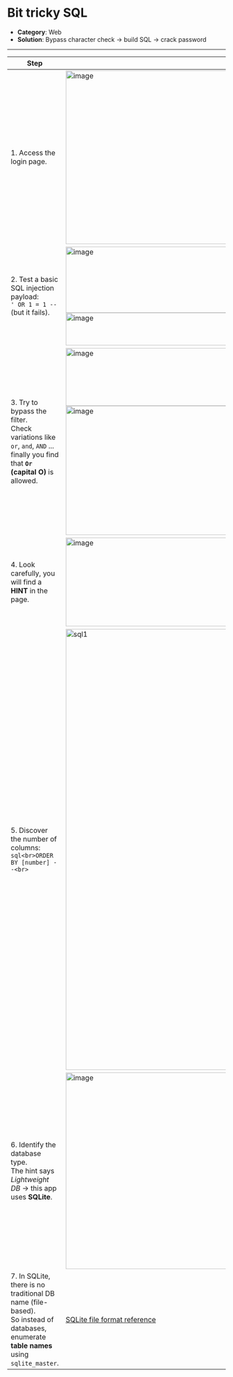 # Bit tricky SQL

- **Category**: Web  
- **Solution**: Bypass character check → build SQL → crack password

---

| Step | Screenshot |
|------|------------|
| 1. Access the login page. | <img width="600" height="399" alt="image" src="https://github.com/user-attachments/assets/b6a78576-cfa9-4a45-833d-5949600dd717" /> |
| 2. Test a basic SQL injection payload:<br>`' OR 1 = 1 --` (but it fails). | <img width="600" height="152" alt="image" src="https://github.com/user-attachments/assets/478817a1-30a0-4289-a449-2f8465e56ea3" /><br><img width="600" height="75" alt="image" src="https://github.com/user-attachments/assets/77fbfe52-610e-4b84-a96c-47eeadedecee" /> |
| 3. Try to bypass the filter.<br>Check variations like `or`, `and`, `AND` ... finally you find that **`Or` (capital O)** is allowed. | <img width="391" height="133" alt="image" src="https://github.com/user-attachments/assets/f8994442-e981-45b2-ac6e-2e95ccf2b0a4" /><br><img width="600" height="297" alt="image" src="https://github.com/user-attachments/assets/789b117f-28fb-4170-bd25-00309e303653" /> |
| 4. Look carefully, you will find a **HINT** in the page. | <img width="600" height="204" alt="image" src="https://github.com/user-attachments/assets/55f54fd0-354b-4ab1-8c47-1238e6238f31" /> |
| 5. Discover the number of columns:<br>```sql<br>ORDER BY [number] --<br>``` | <img width="600" height="1014" alt="sql1" src="https://github.com/user-attachments/assets/2cf3133b-586a-417e-982f-bdd54d4f660c" /> |
| 6. Identify the database type.<br>The hint says *Lightweight DB* → this app uses **SQLite**. | <img width="858" height="452" alt="image" src="https://github.com/user-attachments/assets/54a6a642-fdbf-4b7e-8e51-8576b9b27116" /> |
| 7. In SQLite, there is no traditional DB name (file-based).<br>So instead of databases, enumerate **table names** using `sqlite_master`. | [SQLite file format reference](https://sqlite.org/appfileformat.html) |


